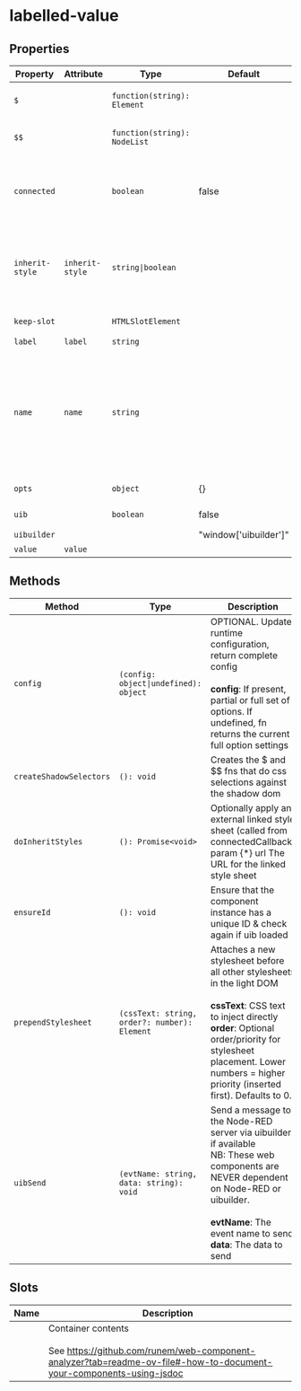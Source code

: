 # labelled-value

## Properties

| Property        | Attribute       | Type                         | Default               | Description                                      |
|-----------------|-----------------|------------------------------|-----------------------|--------------------------------------------------|
| `$`             |                 | `function(string): Element`  |                       | Mini jQuery-like shadow dom selector (see constructor) |
| `$$`            |                 | `function(string): NodeList` |                       | Mini jQuery-like shadow dom multi-selector (see constructor) |
| `connected`     |                 | `boolean`                    | false                 | True when instance finishes connecting.<br />Allows initial calls of attributeChangedCallback to be<br />ignored if needed. |
| `inherit-style` | `inherit-style` | `string\|boolean`            |                       | Optional. Load external styles into component (only useful if using template). If present but empty, will default to './index.css'. Optionally give a URL to load. |
| `keep-slot`     |                 | `HTMLSlotElement`            |                       | PRIVATE. Reference to the slot tag               |
| `label`         | `label`         | `string`                     |                       | Set the label to show                            |
| `name`          | `name`          | `string`                     |                       | Optional. HTML name attribute. Included in output _meta prop.<br /><br />Other watched attributes:<br />None<br /><br />PROPS FROM BASE: (see TiBaseComponent)<br />OTHER STANDARD PROPS: |
| `opts`          |                 | `object`                     | {}                    | Runtime configuration settings                   |
| `uib`           |                 | `boolean`                    | false                 | Is UIBUILDER for Node-RED loaded?                |
| `uibuilder`     |                 |                              | "window['uibuilder']" |                                                  |
| `value`         | `value`         |                              |                       | Set the value to show                            |

## Methods

| Method                  | Type                                         | Description                                      |
|-------------------------|----------------------------------------------|--------------------------------------------------|
| `config`                | `(config: object\|undefined): object`        | OPTIONAL. Update runtime configuration, return complete config<br /><br />**config**: If present, partial or full set of options. If undefined, fn returns the current full option settings |
| `createShadowSelectors` | `(): void`                                   | Creates the $ and $$ fns that do css selections against the shadow dom |
| `doInheritStyles`       | `(): Promise<void>`                          | Optionally apply an external linked style sheet (called from connectedCallback)<br />param {*} url The URL for the linked style sheet |
| `ensureId`              | `(): void`                                   | Ensure that the component instance has a unique ID & check again if uib loaded |
| `prependStylesheet`     | `(cssText: string, order?: number): Element` | Attaches a new stylesheet before all other stylesheets in the light DOM<br /><br />**cssText**: CSS text to inject directly<br />**order**: Optional order/priority for stylesheet placement. Lower numbers = higher priority (inserted first). Defaults to 0. |
| `uibSend`               | `(evtName: string, data: string): void`      | Send a message to the Node-RED server via uibuilder if available<br />NB: These web components are NEVER dependent on Node-RED or uibuilder.<br /><br />**evtName**: The event name to send<br />**data**: The data to send |

## Slots

| Name | Description                                      |
|------|--------------------------------------------------|
|      | Container contents<br /><br />See https://github.com/runem/web-component-analyzer?tab=readme-ov-file#-how-to-document-your-components-using-jsdoc |
